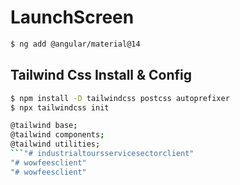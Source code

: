 # LaunchScreen

```bash
$ ng add @angular/material@14

```
## Tailwind Css Install & Config
```bash
$ npm install -D tailwindcss postcss autoprefixer
$ npx tailwindcss init

@tailwind base;
@tailwind components;
@tailwind utilities;
```"# industrialtoursservicesectorclient" 
"# wowfeesclient" 
"# wowfeesclient" 
